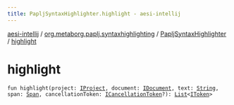 ```yaml
---
title: PapljSyntaxHighlighter.highlight - aesi-intellij
---
```


[aesi-intellij](../../index.html) / [org.metaborg.paplj.syntaxhighlighting](../index.html) / [PapljSyntaxHighlighter](index.html) / [highlight](.)

# highlight

`fun highlight(project: `[`IProject`](https://virtlink.com/aesi/aesi-java/com.virtlink.editorservices/-i-project/index.html)`, document: `[`IDocument`](https://virtlink.com/aesi/aesi-java/com.virtlink.editorservices/-i-document/index.html)`, text: `[`String`](https://kotlinlang.org/api/latest/jvm/stdlib/kotlin/-string/index.html)`, span: `[`Span`](https://virtlink.com/aesi/aesi-java/com.virtlink.editorservices/-span/index.html)`, cancellationToken: `[`ICancellationToken`](https://virtlink.com/aesi/aesi-java/com.virtlink.editorservices/-i-cancellation-token/index.html)`?): `[`List`](https://kotlinlang.org/api/latest/jvm/stdlib/kotlin.collections/-list/index.html)`<`[`IToken`](https://virtlink.com/aesi/aesi-java/com.virtlink.editorservices.syntaxhighlighting/-i-token/index.html)`>`